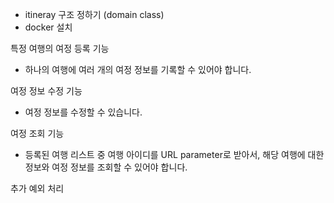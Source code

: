 * itineray 구조 정하기 (domain class)
* docker 설치






특정 여행의 여정 등록 기능
- 하나의 여행에 여러 개의 여정 정보를 기록할 수 있어야 합니다.

여정 정보 수정 기능
- 여정 정보를 수정할 수 있습니다.

여정 조회 기능
- 등록된 여행 리스트 중 여행 아이디를 URL parameter로 받아서,
해당 여행에 대한 정보와 여정 정보를 조회할 수 있어야 합니다.

추가 예외 처리


